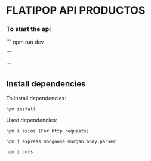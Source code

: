 # FLATIPOP API PRODUCTOS

### To start the api

´´´
npm run dev

´´´

´´´

## Install dependencies

To install dependencies:

```
npm install
```

Used dependencies:

```
npm i axios (For http requests)

npm i express mongoose morgan body.parser

npm i cors

```
